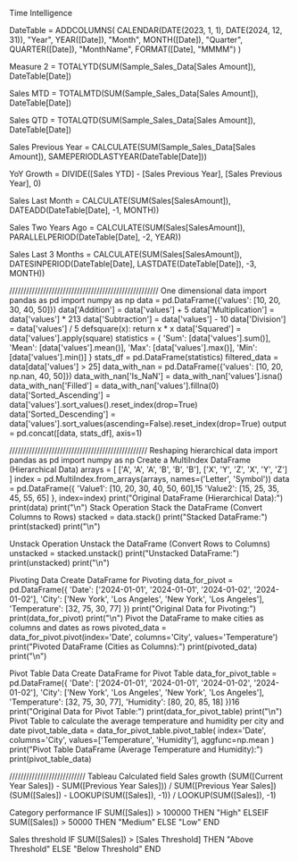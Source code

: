 Time Intelligence

DateTable = 
ADDCOLUMNS( 
CALENDAR(DATE(2023, 1, 1), DATE(2024, 12, 31)), 
"Year", YEAR([Date]), 
"Month", MONTH([Date]), 
"Quarter", QUARTER([Date]), 
"MonthName", FORMAT([Date], "MMMM") 
)

Measure 2 = 
TOTALYTD(SUM(Sample_Sales_Data[Sales Amount]), DateTable[Date])

Sales MTD = 
TOTALMTD(SUM(Sample_Sales_Data[Sales Amount]), DateTable[Date]) 

Sales QTD = 
TOTALQTD(SUM(Sample_Sales_Data[Sales Amount]), DateTable[Date])

Sales Previous Year = 
CALCULATE(SUM(Sample_Sales_Data[Sales Amount]), 
SAMEPERIODLASTYEAR(DateTable[Date]))

YoY Growth = 
DIVIDE([Sales YTD] - [Sales Previous Year], [Sales Previous Year], 0)

Sales Last Month = 
CALCULATE(SUM(Sales[SalesAmount]), DATEADD(DateTable[Date], -1, MONTH))

Sales Two Years Ago = 
CALCULATE(SUM(Sales[SalesAmount]), PARALLELPERIOD(DateTable[Date], -2, YEAR))


Sales Last 3 Months = 
CALCULATE(SUM(Sales[SalesAmount]), 
DATESINPERIOD(DateTable[Date], 
LASTDATE(DateTable[Date]), -3, MONTH))

/////////////////////////////////////////////////////
One dimensional data
import pandas as pd 
import numpy as np 
data = pd.DataFrame({'values': [10, 20, 30, 40, 50]}) 
data['Addition'] = data['values'] + 5 
data['Multiplication'] = data['values'] * 213 
data['Subtraction'] = data['values'] - 10 
data['Division'] = data['values'] / 5 
defsquare(x): 
return x * x 
data['Squared'] = data['values'].apply(square) 
statistics = { 
'Sum': [data['values'].sum()], 
'Mean': [data['values'].mean()], 
'Max': [data['values'].max()], 
'Min': [data['values'].min()] 
} 
stats_df = pd.DataFrame(statistics) 
filtered_data = data[data['values'] > 25] 
data_with_nan = pd.DataFrame({'values': [10, 20, np.nan, 40, 50]}) 
data_with_nan['Is_NaN'] = data_with_nan['values'].isna() 
data_with_nan['Filled'] = data_with_nan['values'].fillna(0) 
data['Sorted_Ascending'] = data['values'].sort_values().reset_index(drop=True) 
data['Sorted_Descending'] = data['values'].sort_values(ascending=False).reset_index(drop=True) 
output = pd.concat([data, stats_df], axis=1)

/////////////////////////////////////////////////
Reshaping hierarchical data
import pandas as pd 
import numpy as np 
Create a MultiIndex DataFrame (Hierarchical Data) 
arrays = [ 
['A', 'A', 'A', 'B', 'B', 'B'], 
['X', 'Y', 'Z', 'X', 'Y', 'Z'] 
] 
index = pd.MultiIndex.from_arrays(arrays, names=('Letter', 'Symbol')) 
data = pd.DataFrame({ 
'Value1': [10, 20, 30, 40, 50, 60],15 
'Value2': [15, 25, 35, 45, 55, 65] 
}, index=index) 
print("Original DataFrame (Hierarchical Data):") 
print(data) 
print("\n") 
Stack Operation 
 Stack the DataFrame (Convert Columns to Rows) 
stacked = data.stack() 
print("Stacked DataFrame:") 
print(stacked) 
print("\n") 
 
Unstack Operation 
 Unstack the DataFrame (Convert Rows to Columns) 
unstacked = stacked.unstack() 
print("Unstacked DataFrame:") 
print(unstacked) 
print("\n") 

Pivoting Data 
Create DataFrame for Pivoting 
data_for_pivot = pd.DataFrame({ 
'Date': ['2024-01-01', '2024-01-01', '2024-01-02', '2024-01-02'], 
'City': ['New York', 'Los Angeles', 'New York', 'Los Angeles'], 
'Temperature': [32, 75, 30, 77] 
}) 
print("Original Data for Pivoting:") 
print(data_for_pivot) 
print("\n") 
 Pivot the DataFrame to make cities as columns and dates as rows 
pivoted_data = data_for_pivot.pivot(index='Date', columns='City', values='Temperature') 
print("Pivoted DataFrame (Cities as Columns):") 
print(pivoted_data) 
print("\n") 

Pivot Table Data 
 Create DataFrame for Pivot Table 
data_for_pivot_table = pd.DataFrame({ 
'Date': ['2024-01-01', '2024-01-01', '2024-01-02', '2024-01-02'], 
'City': ['New York', 'Los Angeles', 'New York', 'Los Angeles'], 
'Temperature': [32, 75, 30, 77], 
'Humidity': [80, 20, 85, 18] 
})16 
print("Original Data for Pivot Table:") 
print(data_for_pivot_table) 
print("\n") 
 Pivot Table to calculate the average temperature and humidity per city and date 
pivot_table_data = data_for_pivot_table.pivot_table( 
index='Date', 
columns='City', 
values=['Temperature', 'Humidity'], 
aggfunc=np.mean 
) 
print("Pivot Table DataFrame (Average Temperature and Humidity):") 
print(pivot_table_data)


///////////////////////////
Tableau Calculated field
Sales growth
(SUM([Current Year Sales]) - SUM([Previous Year Sales])) / SUM([Previous Year Sales]) 
(SUM([Sales]) - LOOKUP(SUM([Sales]), -1)) / LOOKUP(SUM([Sales]), -1)

Category performance
IF SUM([Sales]) > 100000 THEN "High" 
ELSEIF SUM([Sales]) > 50000 THEN "Medium" 
ELSE "Low" 
END

Sales threshold
IF SUM([Sales]) > [Sales Threshold] THEN "Above Threshold" 
ELSE "Below Threshold" 
END
